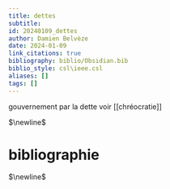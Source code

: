 ```yaml
---
title: dettes
subtitle:
id: 20240109_dettes
author: Damien Belvèze
date: 2024-01-09
link_citations: true
bibliography: biblio/Obsidian.bib
biblio_style: csl\ieee.csl
aliases: []
tags: []
---
```


gouvernement par la dette voir [[chréocratie]]

$\newline$
# bibliographie
$\newline$






